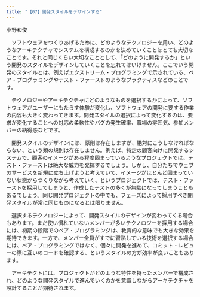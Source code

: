 ```yaml
---
title: "【07】開発スタイルをデザインする"
---
```



小野和俊


　ソフトウェアをつくりあげるために、どのようなテクノロジーを用い、どのようなアーキテクチャでシステムを構成するのかを決めていくことはとても大切なことです。それと同じくらい大切なこととして、「どのように開発するか」という開発のスタイルをデザインしていくことを忘れてはいけません。ここでいう開発のスタイルとは、例えばエクストリーム・プログラミングで示されている、ペア・プログラミングやテスト・ファーストのようなプラクティスなどのことです。

　テクノロジーやアーキテクチャにどのようなものを選択するかによって、ソフトウェアがユーザーにもたらす体験が変化し、ソフトウェアの開発に要する作業の内容も大きく変わってきます。開発スタイルの選択によって変化するのは、要求が変化することへの対応の柔軟性やバグの発生確率、職場の雰囲気、参加メンバーの納得感などです。

　開発スタイルのデザインには、原則は存在しますが、絶対にこうしなければならない、という類の規則は存在しません。例えば、特定の顧客向けに開発するシステムで、顧客のイメージがある程度固まっているようなプロジェクトでは、テスト・ファーストは絶大な威力を発揮するでしょう。しかし、自分たちでウェブのサービスを新規に立ち上げようと考えていて、イメージがほとんど固まっていない状態からつくりながら考えていく、というプロジェクトでは、テスト・ファーストを採用してしまうと、作成したテストの多くが無駄になってしまうこともあるでしょう。同じ開発プロジェクトの中でも、フェーズによって採用すべき開発スタイルが常に同じものになるとは限りません。

　選択するテクノロジーによって、開発スタイルのデザインが変わってくる場合もあります。まだ使い慣れていないメンバーが多いテクノロジーを採用する場合には、初期の段階でのペア・プログラミングは、教育的な意味でも大きな効果を期待できます。一方で、メンバー全員がすでに習熟している技術を選択する場合には、ペア・プログラミングではなく、個々に開発を進めて、コミット・レビューの際に互いのコードを確認する、というスタイルの方が効率が良いこともあります。

　アーキテクトには、プロジェクトがどのような特性を持ったメンバーで構成され、どのような開発スタイルで進んでいくのかを意識しながらアーキテクチャを設計することが期待されます。
